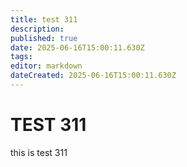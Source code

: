 ```yaml
---
title: test 311
description: 
published: true
date: 2025-06-16T15:00:11.630Z
tags: 
editor: markdown
dateCreated: 2025-06-16T15:00:11.630Z
---
```


# TEST 311
this is test 311
